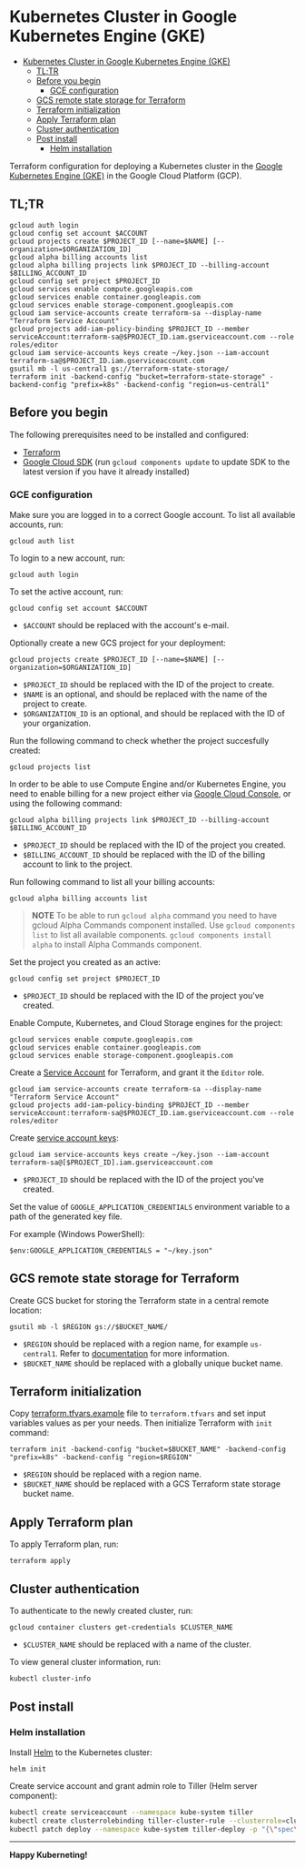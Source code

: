 # Kubernetes Cluster in Google Kubernetes Engine (GKE)

- [Kubernetes Cluster in Google Kubernetes Engine (GKE)](#kubernetes-cluster-in-google-kubernetes-engine-gke)
  - [TL;TR](#tltr)
  - [Before you begin](#before-you-begin)
    - [GCE configuration](#gce-configuration)
  - [GCS remote state storage for Terraform](#gcs-remote-state-storage-for-terraform)
  - [Terraform initialization](#terraform-initialization)
  - [Apply Terraform plan](#apply-terraform-plan)
  - [Cluster authentication](#cluster-authentication)
  - [Post install](#post-install)
    - [Helm installation](#helm-installation)

Terraform configuration for deploying a Kubernetes cluster in the [Google Kubernetes Engine (GKE)](https://cloud.google.com/kubernetes-engine/) in the Google Cloud Platform (GCP).

## TL;TR

```shell
gcloud auth login
gcloud config set account $ACCOUNT
gcloud projects create $PROJECT_ID [--name=$NAME] [--organization=$ORGANIZATION_ID]
gcloud alpha billing accounts list
gcloud alpha billing projects link $PROJECT_ID --billing-account $BILLING_ACCOUNT_ID
gcloud config set project $PROJECT_ID
gcloud services enable compute.googleapis.com
gcloud services enable container.googleapis.com
gcloud services enable storage-component.googleapis.com
gcloud iam service-accounts create terraform-sa --display-name "Terraform Service Account"
gcloud projects add-iam-policy-binding $PROJECT_ID --member serviceAccount:terraform-sa@$PROJECT_ID.iam.gserviceaccount.com --role roles/editor
gcloud iam service-accounts keys create ~/key.json --iam-account terraform-sa@$PROJECT_ID.iam.gserviceaccount.com
gsutil mb -l us-central1 gs://terraform-state-storage/
terraform init -backend-config "bucket=terraform-state-storage" -backend-config "prefix=k8s" -backend-config "region=us-central1"
```

## Before you begin

The following prerequisites need to be installed and configured:

- [Terraform](https://www.terraform.io/downloads.html)
- [Google Cloud SDK](https://cloud.google.com/sdk/install) (run `gcloud components update` to update SDK to the latest version if you have it already installed)

### GCE configuration

Make sure you are logged in to a correct Google account. To list all available accounts, run:

```shell
gcloud auth list
```

To login to a new account, run:

```shell
gcloud auth login
```

To set the active account, run:

```shell
gcloud config set account $ACCOUNT
```

- `$ACCOUNT` should be replaced with the account's e-mail.

Optionally create a new GCS project for your deployment:

```shell
gcloud projects create $PROJECT_ID [--name=$NAME] [--organization=$ORGANIZATION_ID]
```

- `$PROJECT_ID` should be replaced with the ID of the project to create.
- `$NAME` is an optional, and should be replaced with the name of the project to create.
- `$ORGANIZATION_ID` is an optional, and should be replaced with the ID of your organization.

 Run the following command to check whether the project succesfully created:

 ```shell
 gcloud projects list
 ```

In order to be able to use Compute Engine and/or Kubernetes Engine, you need to enable billing for a new project either via [Google Cloud Console](https://cloud.google.com/billing/docs/how-to/modify-project#enable_billing_for_a_new_project), or using the following command:

```shell
gcloud alpha billing projects link $PROJECT_ID --billing-account $BILLING_ACCOUNT_ID
```

- `$PROJECT_ID` should be replaced with the ID of the project you created.
- `$BILLING_ACCOUNT_ID` should be replaced with the ID of the billing account to link to the project.

Run following command to list all your billing accounts:

```shell
gcloud alpha billing accounts list
```

> **NOTE** To be able to run `gcloud alpha` command you need to have gcloud Alpha Commands component installed. Use `gcloud components list` to list all available components. `gcloud components install alpha` to install Alpha Commands component.

Set the project you created as an active:

```shell
gcloud config set project $PROJECT_ID
```

- `$PROJECT_ID` should be replaced with the ID of the project you've created.

Enable Compute, Kubernetes, and Cloud Storage engines for the project:

```shell
gcloud services enable compute.googleapis.com
gcloud services enable container.googleapis.com
gcloud services enable storage-component.googleapis.com
```

Create a [Service Account](https://cloud.google.com/iam/docs/creating-managing-service-accounts) for Terraform, and grant it the `Editor` role.

```shell
gcloud iam service-accounts create terraform-sa --display-name "Terraform Service Account"
gcloud projects add-iam-policy-binding $PROJECT_ID --member serviceAccount:terraform-sa@$PROJECT_ID.iam.gserviceaccount.com --role roles/editor
```

Create [service account keys](https://cloud.google.com/iam/docs/creating-managing-service-account-keys):

```shell
gcloud iam service-accounts keys create ~/key.json --iam-account terraform-sa@[$PROJECT_ID].iam.gserviceaccount.com
```

- `$PROJECT_ID` should be replaced with the ID of the project you've created.

Set the value of `GOOGLE_APPLICATION_CREDENTIALS` environment variable to a path of the generated key file.

For example (Windows PowerShell):

```shell
$env:GOOGLE_APPLICATION_CREDENTIALS = "~/key.json"
```

## GCS remote state storage for Terraform

Create GCS bucket for storing the Terraform state in a central remote location:

```shell
gsutil mb -l $REGION gs://$BUCKET_NAME/
```

- `$REGION` should be replaced with a region name, for example `us-central1`. Refer to [documentation](https://cloud.google.com/compute/docs/regions-zones/) for more information.
- `$BUCKET_NAME` should be replaced with a globally unique bucket name.

## Terraform initialization

Copy [terraform.tfvars.example](terraform.tfvars.example) file to `terraform.tfvars` and set input variables values as per your needs. Then initialize Terraform with `init` command:

```shell
terraform init -backend-config "bucket=$BUCKET_NAME" -backend-config "prefix=k8s" -backend-config "region=$REGION"
```

- `$REGION` should be replaced with a region name.
- `$BUCKET_NAME` should be replaced with a GCS Terraform state storage bucket name.

## Apply Terraform plan

To apply Terraform plan, run:

```shell
terraform apply
```

## Cluster authentication

To authenticate to the newly created cluster, run:

```shell
gcloud container clusters get-credentials $CLUSTER_NAME
```

- `$CLUSTER_NAME` should be replaced with a name of the cluster.

To view general cluster information, run:

```shell
kubectl cluster-info
```

## Post install

### Helm installation

Install [Helm](https://helm.sh/) to the Kubernetes cluster:

```shell
helm init
```

Create service account and grant admin role to Tiller (Helm server component):

```bash
kubectl create serviceaccount --namespace kube-system tiller
kubectl create clusterrolebinding tiller-cluster-rule --clusterrole=cluster-admin --serviceaccount=kube-system:tiller
kubectl patch deploy --namespace kube-system tiller-deploy -p "{\"spec\":{\"template\":{\"spec\":{\"serviceAccount\":\"tiller\"}}}}"
```

---

**Happy Kuberneting!**
